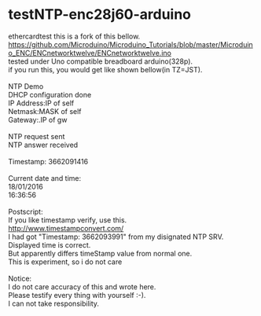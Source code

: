# testNTP-enc28j60-arduino
ethercardtest
this is a fork of this bellow.<BR>
https://github.com/Microduino/Microduino_Tutorials/blob/master/Microduino_ENC/ENCnetworktwelve/ENCnetworktwelve.ino<BR>
tested under Uno compatible breadboard arduino(328p).<BR>
if you run this, you would get like shown bellow(in TZ=JST).<BR>
<BR>
NTP Demo<BR>
DHCP configuration done<BR>
IP Address:IP of self<BR>
Netmask:MASK of self<BR>
Gateway:.IP of gw<BR>
<BR>
NTP request sent<BR>
NTP answer received<BR>
<BR>
Timestamp: 3662091416<BR>
<BR>
Current date and time:<BR>
18/01/2016<BR>
16:36:56<BR>
<BR>
Postscript:<BR>
If you like timestamp verify, use this.<BR>
http://www.timestampconvert.com/<BR>
I had got "Timestamp: 3662093991" from my disignated NTP SRV.<BR>
Displayed time is correct.<BR>
But apparently differs timeStamp value from normal one.<BR>
This is experiment, so i do not care<BR>
<BR>
Notice:<BR>
I do not care accuracy of this and wrote here.<BR>
Please testify every thing with yourself :-).<BR>
I can not take responsibility.<BR>

